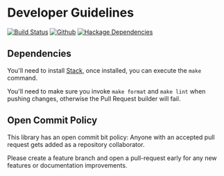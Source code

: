 # Developer Guidelines
[![Build Status](https://travis-ci.org/roman/Haskell-capataz.svg?branch=master)](https://travis-ci.org/roman/Haskell-capataz)
[![Github](https://img.shields.io/github/commits-since/roman/haskell-capataz/v0.0.0.0.svg)](https://img.shields.io/github/commits-since/roman/haskell-capataz/v0.0.0.0.svg)
[![Hackage Dependencies](https://img.shields.io/hackage-deps/v/capataz.svg)](https://img.shields.io/hackage/v/capataz.svg)

## Dependencies

You'll need to install [Stack](https://github.com/commercialhaskell/stack), once installed, you can execute the `make` command.

You'll need to make sure you invoke `make format` and `make lint` when pushing changes, otherwise the Pull Request builder will fail.

## Open Commit Policy

This library has an open commit bit policy: Anyone with an accepted pull request gets added as a repository collaborator.

Please create a feature branch and open a pull-request early for any new features or documentation improvements.
